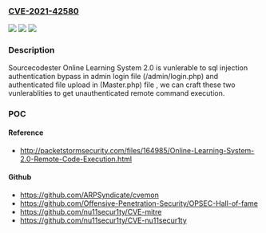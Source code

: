 ### [CVE-2021-42580](https://cve.mitre.org/cgi-bin/cvename.cgi?name=CVE-2021-42580)
![](https://img.shields.io/static/v1?label=Product&message=n%2Fa&color=blue)
![](https://img.shields.io/static/v1?label=Version&message=n%2Fa&color=blue)
![](https://img.shields.io/static/v1?label=Vulnerability&message=n%2Fa&color=brighgreen)

### Description

Sourcecodester Online Learning System 2.0 is vunlerable to sql injection authentication bypass in admin login file (/admin/login.php) and authenticated file upload in (Master.php) file , we can craft these two vunlerablities to get unauthenticated remote command execution.

### POC

#### Reference
- http://packetstormsecurity.com/files/164985/Online-Learning-System-2.0-Remote-Code-Execution.html

#### Github
- https://github.com/ARPSyndicate/cvemon
- https://github.com/Offensive-Penetration-Security/OPSEC-Hall-of-fame
- https://github.com/nu11secur1ty/CVE-mitre
- https://github.com/nu11secur1ty/CVE-nu11secur1ty

